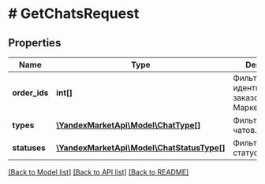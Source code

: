 # # GetChatsRequest

## Properties

Name | Type | Description | Notes
------------ | ------------- | ------------- | -------------
**order_ids** | **int[]** | Фильтр по идентификаторам заказов на Маркете. | [optional]
**types** | [**\YandexMarketApi\Model\ChatType[]**](ChatType.md) | Фильтр по типам чатов. | [optional]
**statuses** | [**\YandexMarketApi\Model\ChatStatusType[]**](ChatStatusType.md) | Фильтр по статусам чатов. | [optional]

[[Back to Model list]](../../README.md#models) [[Back to API list]](../../README.md#endpoints) [[Back to README]](../../README.md)
